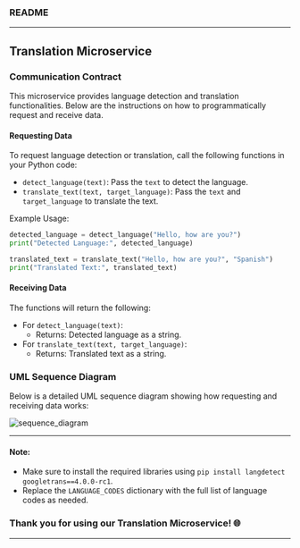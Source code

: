 ### README
---

## Translation Microservice

### Communication Contract

This microservice provides language detection and translation functionalities. Below are the instructions on how to programmatically request and receive data.

#### Requesting Data

To request language detection or translation, call the following functions in your Python code:

- `detect_language(text)`: Pass the `text` to detect the language.
- `translate_text(text, target_language)`: Pass the `text` and `target_language` to translate the text.

Example Usage:
```python
detected_language = detect_language("Hello, how are you?")
print("Detected Language:", detected_language)

translated_text = translate_text("Hello, how are you?", "Spanish")
print("Translated Text:", translated_text)
```

#### Receiving Data

The functions will return the following:

- For `detect_language(text)`:
  - Returns: Detected language as a string.
- For `translate_text(text, target_language)`:
  - Returns: Translated text as a string.

### UML Sequence Diagram

Below is a detailed UML sequence diagram showing how requesting and receiving data works:

![sequence_diagram](https://github.com/AT-TMC/Microservice/assets/99299362/4424ceb3-ce9a-46b5-a4d3-e345d7ef7da3)

---


#### Note:
- Make sure to install the required libraries using `pip install langdetect googletrans==4.0.0-rc1`.
- Replace the `LANGUAGE_CODES` dictionary with the full list of language codes as needed.

### Thank you for using our Translation Microservice! 🌐

---
